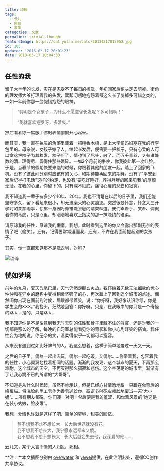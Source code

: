 ```yaml
---
title: 琐碎
tags:
  - 云儿
  - 原创
  - 爱情
categories: 文章
permalink: trivial-thought
featureImage: https://cat.yufan.me/cats/20130317015952.jpg
id: 103
updated: '2016-02-17 20:03:23'
date: 2013-03-17 10:04:33
---
```


## 任性的我

留了大半年的长发，实在是忍受不了每日的梳洗，年初回家后便决定去剪掉。街角的理发师大爷打理着我的头发，絮絮叨叨地抱怨着都这么长了剪掉多可惜之类的，一如一年前你那一脸惋惜抱怨的眼神。

<!--more-->

>“明明是个女孩子，为什么不愿意留长发呢？多可惜啊！”
>
>“我就喜欢短发呀，多清爽。”

然后看着你一幅服了你的表情偷偷开心起来。

而其实，我一直在抽屉的角落里藏着一把檀香木梳，是上大学前妈妈塞在我的行李包里的。母亲说，女孩子嫁了人，绾起长发后，便需要一把梳子，只有心爱的人可以拿这把梳子为其梳发。梳子断了，情也到了尽头，散了。而万千青丝，又有谁能数的清、理得尽、留得住那些琐碎。一如2个月前的争吵，你我彼此第一次红脸。于是，当春节的假期快要来临的时候，你跟着其他的朋友一起，踏上了回家的飞机。没有了彼此间分别时应该有的关心，和期待能再回来的期待。没有了“平安到家后记得打电话”这样的约定，也没有“要吃好睡好，养得胖胖的回来见我”的厚颜无耻。在我的心里，你留下的，只有深不见底，痛彻心扉的悲伤和寂寞。

我不知道我一辈子有多少个10年、20年。我也不清楚在以后的日子里，我们还能坚守多久，留下看起来很小，却无法磨灭的心灵痕迹。突然很是怀念，怀念大三开学时的蒙蒙雨季，你那一身因为弄错洗衣皂的清爽味道。我们牵着手、笑着、调侃着你的马虎，只是心里，却暗暗地喜欢上指尖的那一抹隐约的温柔。

请原谅我的任性，原谅我的懒惰。我想，此时看到这里的你又会露出那副无奈的表情了吧（偷笑）。还有，记得要常常逗逗我，还有，不许在我面前提起别的女孩子。

其实，你一直都知道[那不是洗衣皂](http://yufan.me/1726.html)，对吧？

![琐碎](https://cat.yufan.me/cats/20130317015950.jpg)

## 恍如梦境

前年的九月，夏天的尾巴里，天气仍然是那么炎热。我怀揣着无数无法细数的忧心忡忡和在异乡的磨练中变得稍微坚强了的心，再次踏上了回到这个城市的旅途。偶然间你出现在面前的时候，眉眼都带着笑，说：“你好呀，我好像认识你哦，你是学生会的XXX。”我抬头，茫然地回答：你好呀。只是，在我眼中的你只是一个奇怪的路人，是的，只是路人。

我不知道你是不是注意到我无时无刻的任性和骨子里藏不住的寂寞，还是对我的一切都是那么的了解，每晚的自习室总能看见你的背影和你小心到好笑的搭讪。我任性妄为地胡说，你无奈的笑，温柔得似乎一切都可以宽容。

从来没有遇到过如此好脾气的人，我这么想着，这样子简单地度过一天又一天。

之后的日子里，偶尔一起出去玩，偶尔一起吃饭，又偶尔……你带着我，包容着我的任性，小心翼翼地找着相同的话题。渐渐的我发现，这个城市的夏天，不再那么难耐，这个城市的天空，不再灰得那么孤寂和悲伤。这个空荡荡的城市里，渐渐有了让我心跳不已的所谓的“大哥哥”。

不知道是从什么时候起，虽然不肯承认，但是已经心甘情愿地做一只跟在你背后的捣蛋猫。将洗脸的手工皂作为香皂送给你，圣诞节时死皮赖脸地要当一天“大小姐”……所有朋友都说，你们凑一对吧！然后便是我的羞涩，和你煞风景的“她这是在装小姑娘，脸皮薄”。

我想，爱情也许就是这样了吧，简单的梦境，甜美的回忆。

>我不想我不想不想长大，长大后世界就没有花。  
>我不想我不想长大，我宁愿永远都笨又傻。  
>我不想我不想不想长大，长大后就会失去他，我深爱的他……

云儿文，某个大言不惭的人润色，死相。

**注：**本文插图分别由 [overwater](http://overwater.pp.163.com/) 和 [yewei](http://517980284.pp.163.com/)提供，在此注明出处，遵循CC创作共享协议。
